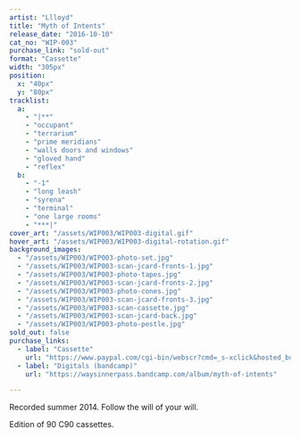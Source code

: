 ```yaml
---
artist: "Llloyd"
title: "Myth of Intents"
release_date: "2016-10-10"
cat_no: "WIP-003"
purchase_link: "sold-out"
format: "Cassette"
width: "305px"
position:
  x: "40px"
  y: "80px"
tracklist:
  a:
    - "|**"
    - "occupant"
    - "terrarium"
    - "prime meridians"
    - "walls doors and windows"
    - "gloved hand"
    - "reflex"
  b:
    - "-1"
    - "long leash"
    - "syrena"
    - "terminal"
    - "one large rooms"
    - "***|"
cover_art: "/assets/WIP003/WIP003-digital.gif"
hover_art: "/assets/WIP003/WIP003-digital-rotation.gif"
background_images:
  - "/assets/WIP003/WIP003-photo-set.jpg"
  - "/assets/WIP003/WIP003-scan-jcard-fronts-1.jpg"
  - "/assets/WIP003/WIP003-photo-tapes.jpg"
  - "/assets/WIP003/WIP003-scan-jcard-fronts-2.jpg"
  - "/assets/WIP003/WIP003-photo-cones.jpg"
  - "/assets/WIP003/WIP003-scan-jcard-fronts-3.jpg"
  - "/assets/WIP003/WIP003-scan-cassette.jpg"
  - "/assets/WIP003/WIP003-scan-jcard-back.jpg"
  - "/assets/WIP003/WIP003-photo-pestle.jpg"
sold_out: false
purchase_links:
  - label: "Cassette"
    url: "https://www.paypal.com/cgi-bin/webscr?cmd=_s-xclick&hosted_button_id=DLDPQBTDUTMVQ"
  - label: "Digitals (bandcamp)"
    url: "https://waysinnerpass.bandcamp.com/album/myth-of-intents"

---
```


Recorded summer 2014. Follow the will of your will.

Edition of 90 C90 cassettes.
